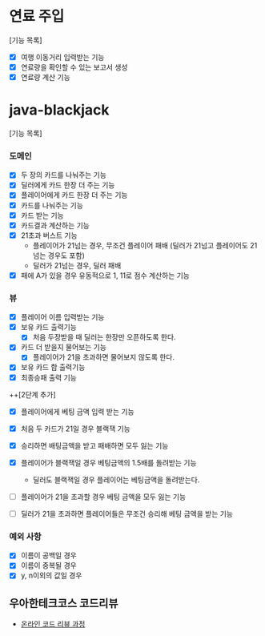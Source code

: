 # 연료 주입
[기능 목록]
- [X] 여행 이동거리 입력받는 기능
- [X] 연료량을 확인할 수 있는 보고서 생성
- [X] 연료량 계산 기능

# java-blackjack
[기능 목록]
### 도메인
- [x] 두 장의 카드를 나눠주는 기능
- [x] 딜러에게 카드 한장 더 주는 기능
- [x] 플레이어에게 카드 한장 더 주는 기능
- [x] 카드를 나눠주는 기능
- [X] 카드 받는 기능
- [x] 카드결과 계산하는 기능
- [X] 21초과 버스트 기능
    - 플레이어가 21넘는 경우, 무조건 플레이어 패배 (딜러가 21넘고 플레이어도 21넘는 경우도 포함)
    - 딜러가 21넘는 경우, 딜러 패배
- [X] 패에 A가 있을 경우 유동적으로 1, 11로 점수 계산하는 기능  
    
### 뷰
- [X] 플레이어 이름 입력받는 기능
- [X] 보유 카드 출력기능
  - [X] 처음 두장받을 때 딜러는 한장만 오픈하도록 한다. 
- [X] 카드 더 받을지 물어보는 기능
  - [X] 플레이어가 21을 초과하면 물어보지 않도록 한다. 
- [X] 보유 카드 합 출력기능
- [X] 최종승패 출력 기능

++[2단계 추가]
- [X] 플레이어에게 베팅 금액 입력 받는 기능
- [X] 처음 두 카드가 21일 경우 블랙잭 기능
- [X] 승리하면 배팅금액을 받고 패배하면 모두 잃는 기능   
- [X] 플레이어가 블랙잭일 경우 베팅금액의 1.5배를 돌려받는 기능
    - 딜러도 블랙잭일 경우 플레이어는 베팅금액을 돌려받는다.
- [ ] 플레이어가 21을 초과할 경우 베팅 금액을 모두 잃는 기능
- [ ] 딜러가 21을 초과하면 플레이어들은 무조건 승리해 베팅 금액을 받는 기능


### 예외 사항 
- [X] 이름이 공백일 경우 
- [X] 이름이 중복될 경우 
- [X] y, n이외의 값일 경우

## 우아한테크코스 코드리뷰

- [온라인 코드 리뷰 과정](https://github.com/woowacourse/woowacourse-docs/blob/master/maincourse/README.md)

